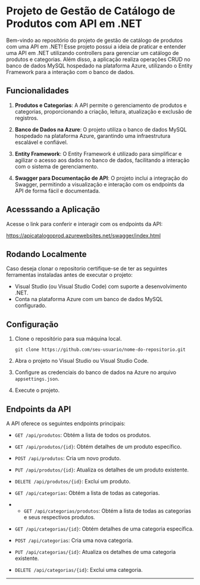 # Projeto de Gestão de Catálogo de Produtos com API em .NET

Bem-vindo ao repositório do projeto de gestão de catálogo de produtos com uma API em .NET! Esse projeto possui a ideia de praticar e entender uma API em .NET utilizando controllers para gerenciar um catálogo de produtos e categorias. Além disso, a aplicação realiza operações CRUD no banco de dados MySQL hospedado na plataforma Azure, utilizando o Entity Framework para a interação com o banco de dados.

## Funcionalidades

1. **Produtos e Categorias**: A API permite o gerenciamento de produtos e categorias, proporcionando a criação, leitura, atualização e exclusão de registros.

2. **Banco de Dados na Azure**: O projeto utiliza o banco de dados MySQL hospedado na plataforma Azure, garantindo uma infraestrutura escalável e confiável.

3. **Entity Framework**: O Entity Framework é utilizado para simplificar e agilizar o acesso aos dados no banco de dados, facilitando a interação com o sistema de gerenciamento.

4. **Swagger para Documentação de API**: O projeto inclui a integração do Swagger, permitindo a visualização e interação com os endpoints da API de forma fácil e documentada.
   
## Acesssando a Aplicação
Acesse o link para conferir e interagir com os endpoints da API:
   
https://apicatalogoprod.azurewebsites.net/swagger/index.html

## Rodando Localmente

Caso deseja clonar o repositorio certifique-se de ter as seguintes ferramentas instaladas antes de executar o projeto:

- Visual Studio (ou Visual Studio Code) com suporte a desenvolvimento .NET.
- Conta na plataforma Azure com um banco de dados MySQL configurado.

## Configuração

1. Clone o repositório para sua máquina local.
   ```
   git clone https://github.com/seu-usuario/nome-do-repositorio.git
   ```

2. Abra o projeto no Visual Studio ou Visual Studio Code.

3. Configure as credenciais do banco de dados na Azure no arquivo `appsettings.json`.

4. Execute o projeto.



## Endpoints da API

A API oferece os seguintes endpoints principais:

- `GET /api/produtos`: Obtém a lista de todos os produtos.
- `GET /api/produtos/{id}`: Obtém detalhes de um produto específico.
- `POST /api/produtos`: Cria um novo produto.
- `PUT /api/produtos/{id}`: Atualiza os detalhes de um produto existente.
- `DELETE /api/produtos/{id}`: Exclui um produto.

- `GET /api/categorias`: Obtém a lista de todas as categorias.
- - `GET /api/categorias/produtos`: Obtém a lista de todas as categorias e seus respectivos produtos.
- `GET /api/categorias/{id}`: Obtém detalhes de uma categoria específica.
- `POST /api/categorias`: Cria uma nova categoria.
- `PUT /api/categorias/{id}`: Atualiza os detalhes de uma categoria existente.
- `DELETE /api/categorias/{id}`: Exclui uma categoria. 
--- 
